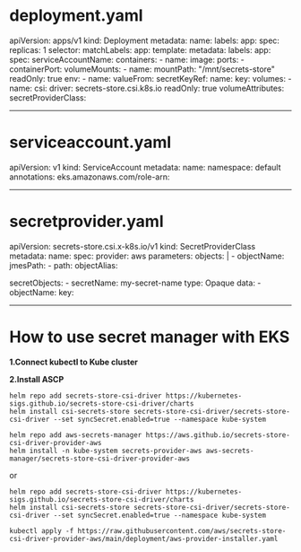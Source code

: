 # deployment.yaml
apiVersion: apps/v1
kind: Deployment
metadata:
  name: <app-name>
  labels:
    app: <app-name>
spec:
  replicas: 1
  selector:
    matchLabels:
      app: <app-name>
  template:
    metadata:
      labels:
        app: <app-name>
    spec:
      serviceAccountName: <service-account-name>
      containers:
      - name: <app-name>
        image: <image-url>
        ports:
        - containerPort: <container-port>
        volumeMounts:
        - name: <app-name>
          mountPath: "/mnt/secrets-store"
          readOnly: true
        env:
        - name: <env>
          valueFrom:
            secretKeyRef:
              name: <secret-name-in-secretProviderClass>
              key: <secret-key>
      volumes:
      - name: <app-name>
        csi:
          driver: secrets-store.csi.k8s.io
          readOnly: true
          volumeAttributes:
            secretProviderClass: <secret-provider-class-name-in-secretProviderClass>
        
-----------------------------------------------------------------

# serviceaccount.yaml
apiVersion: v1
kind: ServiceAccount
metadata:
  name: <service-account-name>
  namespace: default
  annotations:
    eks.amazonaws.com/role-arn: <arn-of-role>
        
-----------------------------------------------------------------

# secretprovider.yaml
apiVersion: secrets-store.csi.x-k8s.io/v1
kind: SecretProviderClass
metadata:
  name: <secret-provider-class-name>
spec:
  provider: aws
  parameters:
    objects: |
        - objectName: <arn-of-secret>
          jmesPath: 
              - path: <secret-key>
                objectAlias: <secret-alias>

  secretObjects:
    - secretName: my-secret-name
      type: Opaque
      data:
      - objectName: <secret-alias>
        key: <secret-key>

-----------------------------------------------------------------

# How to use secret manager with EKS

**1.Connect kubectl to Kube cluster**

**2.Install ASCP**

 ```
helm repo add secrets-store-csi-driver https://kubernetes-sigs.github.io/secrets-store-csi-driver/charts
helm install csi-secrets-store secrets-store-csi-driver/secrets-store-csi-driver --set syncSecret.enabled=true --namespace kube-system

helm repo add aws-secrets-manager https://aws.github.io/secrets-store-csi-driver-provider-aws
helm install -n kube-system secrets-provider-aws aws-secrets-manager/secrets-store-csi-driver-provider-aws
```
or

```
helm repo add secrets-store-csi-driver https://kubernetes-sigs.github.io/secrets-store-csi-driver/charts
helm install csi-secrets-store secrets-store-csi-driver/secrets-store-csi-driver --set syncSecret.enabled=true --namespace kube-system

kubectl apply -f https://raw.githubusercontent.com/aws/secrets-store-csi-driver-provider-aws/main/deployment/aws-provider-installer.yaml
```

